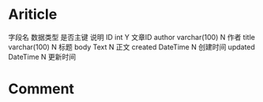 # Ariticle
字段名    数据类型        是否主键    说明
ID       int            Y       文章ID
author   varchar(100)   N       作者
title    varchar(100)   N       标题
body     Text           N       正文
created  DateTime       N       创建时间
updated  DateTime       N       更新时间
# Comment
